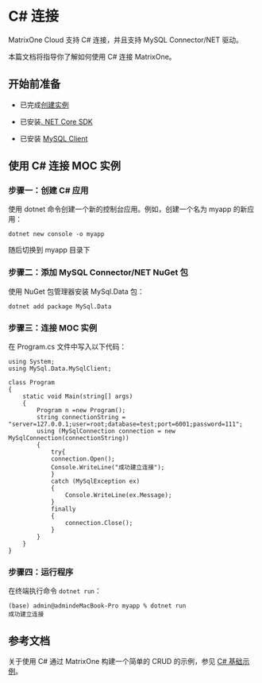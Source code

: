 # C# 连接

MatrixOne Cloud 支持 C# 连接，并且支持 MySQL Connector/NET 驱动。

本篇文档将指导你了解如何使用 C# 连接 MatrixOne。

## 开始前准备

- 已完成[创建实例](../../Instance-Mgmt/create-instance/create-serverless-instance.md)

- 已安装[. NET Core SDK](https://dotnet.microsoft.com/zh-cn/download)

- 已安装 [MySQL Client](https://dev.mysql.com/downloads/installer/)

## 使用 C# 连接 MOC 实例

### 步骤一：创建 C# 应用

使用 dotnet 命令创建一个新的控制台应用。例如，创建一个名为 myapp 的新应用：

```
dotnet new console -o myapp
```

随后切换到 myapp 目录下

### 步骤二：添加 MySQL Connector/NET NuGet 包

使用 NuGet 包管理器安装 MySql.Data 包：

```
dotnet add package MySql.Data
```

### 步骤三：连接  MOC 实例

在 Program.cs 文件中写入以下代码：

```
using System;
using MySql.Data.MySqlClient;
 
class Program
{
    static void Main(string[] args)
    {
        Program n =new Program();
        string connectionString = "server=127.0.0.1;user=root;database=test;port=6001;password=111";
        using (MySqlConnection connection = new MySqlConnection(connectionString))
        {
            try{
            connection.Open();
            Console.WriteLine("成功建立连接");
            }
            catch (MySqlException ex)
            {
                Console.WriteLine(ex.Message);
            }
            finally
            {
                connection.Close();
            }
        }
    }
}
```

### 步骤四：运行程序

在终端执行命令 `dotnet run`：

```
(base) admin@admindeMacBook-Pro myapp % dotnet run    
成功建立连接
```

## 参考文档

关于使用 C# 通过 MatrixOne 构建一个简单的 CRUD 的示例，参见 [C# 基础示例](../../Tutorial/c-net-crud-demo.md)。
